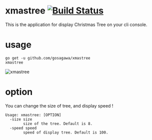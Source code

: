 # xmastree [![Build Status](https://travis-ci.com/gosagawa/xmastree.svg?branch=master)](https://travis-ci.com/gosagawa/xmastree)

This is the application for display Christmas Tree on your cli console.

# usage

```
go get -u github.com/gosagawa/xmastree
xmastree
```
![xmastree](https://user-images.githubusercontent.com/11145035/50401527-94a6d980-07d2-11e9-9320-84d87261e16b.gif)

# option

You can change the size of tree, and display speed !

```
Usage: xmastree: [OPTION]
  -size size
    	size of the tree. Default is 8.
  -speed speed
    	speed of display tree. Default is 100.
```
